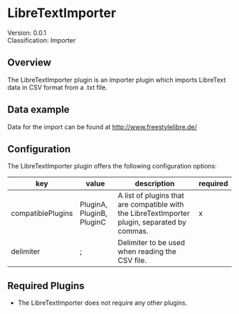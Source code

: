 # LibreTextImporter
Version: 0.0.1  
Classification: Importer

Overview
-----
The LibreTextImporter plugin is an importer plugin which imports LibreText data in CSV format from a .txt file.

Data example
-----
Data for the import can be found at http://www.freestylelibre.de/

Configuration
-----
The LibreTextImporter plugin offers the following configuration options:

| key  | value | description | required |
| ------------- | ------------- |  ------------- | ------------- |
| compatiblePlugins | PluginA, PluginB, PluginC | A list of plugins that are compatible with the LibreTextImporter plugin, separated by commas. | x
| delimiter | ; | Delimiter to be used when reading the CSV file. | 

Required Plugins
-----
 - The LibreTextImporter does not require any other plugins.